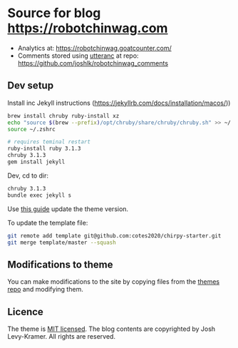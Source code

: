 # Source for blog https://robotchinwag.com

<!-- * Website CMS/editor: https://app.pagescms.org/joshlk/robotchinwag.com -->
* Analytics at: https://robotchinwag.goatcounter.com/
* Comments stored using [utteranc](https://utteranc.es/) at repo: https://github.com/joshlk/robotchinwag_comments

## Dev setup

Install inc Jekyll instructions (https://jekyllrb.com/docs/installation/macos/))
```bash
brew install chruby ruby-install xz
echo "source $(brew --prefix)/opt/chruby/share/chruby/chruby.sh" >> ~/.zshrc
source ~/.zshrc

# requires teminal restart
ruby-install ruby 3.1.3
chruby 3.1.3
gem install jekyll
```

Dev, cd to dir:
```bash
chruby 3.1.3
bundle exec jekyll s
```

Use [this guide]([img_path](https://github.com/cotes2020/jekyll-theme-chirpy/wiki/Upgrade-Guide#upgrade-from-starter)) update the theme version.

To update the template file:
```bash
git remote add template git@github.com:cotes2020/chirpy-starter.git
git merge template/master --squash
```

## Modifications to theme

You can make modifications to the site by copying files from the [themes repo](https://github.com/cotes2020/jekyll-theme-chirpy) and modifying them.

## Licence

The theme is [MIT licensed](/LICENSE). The blog contents are copyrighted by Josh Levy-Kramer. All rights are reserved.
